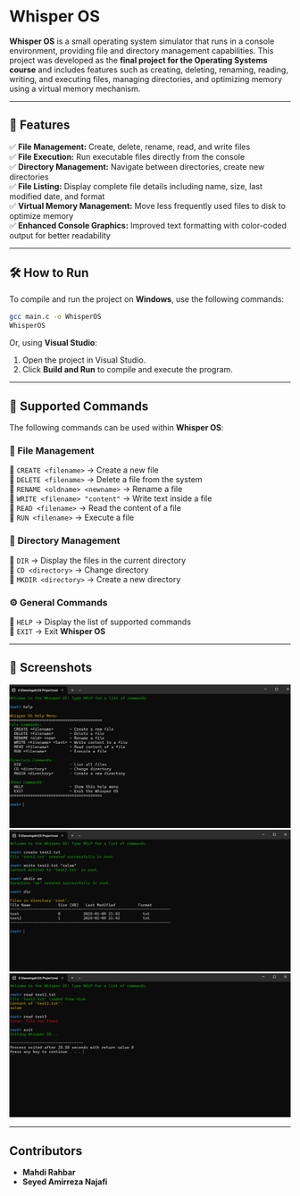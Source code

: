 # **Whisper OS** 
**Whisper OS** is a small operating system simulator that runs in a console environment, providing file and directory management capabilities. This project was developed as the **final project for the Operating Systems course** and includes features such as creating, deleting, renaming, reading, writing, and executing files, managing directories, and optimizing memory using a virtual memory mechanism.

---

## **🚀 Features**  
✅ **File Management:** Create, delete, rename, read, and write files  
✅ **File Execution:** Run executable files directly from the console  
✅ **Directory Management:** Navigate between directories, create new directories  
✅ **File Listing:** Display complete file details including name, size, last modified date, and format  
✅ **Virtual Memory Management:** Move less frequently used files to disk to optimize memory  
✅ **Enhanced Console Graphics:** Improved text formatting with color-coded output for better readability  

---

## **🛠️ How to Run**  
To compile and run the project on **Windows**, use the following commands:  

```sh
gcc main.c -o WhisperOS
WhisperOS
```  
Or, using **Visual Studio**:  
1. Open the project in Visual Studio.  
2. Click **Build and Run** to compile and execute the program.  

---

## **📜 Supported Commands**  
The following commands can be used within **Whisper OS**:  

### **📂 File Management**  
🔹 `CREATE <filename>` → Create a new file  
🔹 `DELETE <filename>` → Delete a file from the system  
🔹 `RENAME <oldname> <newname>` → Rename a file  
🔹 `WRITE <filename> "content"` → Write text inside a file  
🔹 `READ <filename>` → Read the content of a file  
🔹 `RUN <filename>` → Execute a file  

### **📁 Directory Management**  
🔹 `DIR` → Display the files in the current directory  
🔹 `CD <directory>` → Change directory  
🔹 `MKDIR <directory>` → Create a new directory  

### **⚙️ General Commands**  
🔹 `HELP` → Display the list of supported commands  
🔹 `EXIT` → Exit **Whisper OS**  

---

## **📸 Screenshots**  
![Pic1](https://github.com/Mahdi-Rahbar/Whisper-OS---Operating-Systems-Project/blob/main/Screenshots/Screenshot%202025-01-09%20214148.png?raw=true)  
![Pic2](https://github.com/Mahdi-Rahbar/Whisper-OS---Operating-Systems-Project/blob/main/Screenshots/Screenshot%202025-01-09%20214416.png?raw=true) 
![Pic3](https://github.com/Mahdi-Rahbar/Whisper-OS---Operating-Systems-Project/blob/main/Screenshots/Screenshot%202025-01-09%20214828.png?raw=true) 

---

## **Contributors**  
- **Mahdi Rahbar**  
- **Seyed Amirreza Najafi**  
